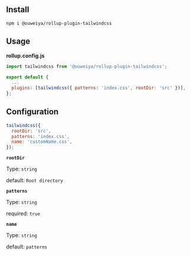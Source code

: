 ## Install

```cli
npm i @ouweiya/rollup-plugin-tailwindcss
```

## Usage

**rollup.config.js**

```js
import tailwindcss from '@ouweiya/rollup-plugin-tailwindcss';

export default {
  ...
  plugins: [tailwindcss({ patterns: 'index.css', rootDir: 'src' })],
};


```

## Configuration

```js
tailwindcss({
  rootDir: 'src',
  patterns: 'index.css',
  name: 'customName.css',
});
```

**`rootDir`**

Type: `string`

default: `Root directory`

**`patterns`**

Type: `string`

required: `true`

**`name`**

Type: `string`

default: `patterns`
